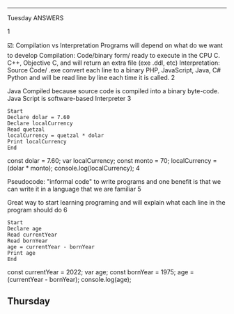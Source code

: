 
<hr>
Tuesday ANSWERS

1

☑️: Compilation vs Interpretation Programs will depend on what do we want to develop Compilation: Code/binary form/ ready to execute in the CPU C. C++, Objective C, and will return an extra file (exe .ddl, etc) Interpretation: Source Code/ .exe convert each line to a binary PHP, JavaScript, Java, C# Python and will be read line by line each time it is called.
2

Java Compiled because source code is compiled into a binary byte-code. Java Script is software-based Interpreter
3

    Start
    Declare dolar = 7.60
    Declare localCurrency
    Read quetzal
    localCurrency = quetzal * dolar
    Print localCurrency
    End

const dolar = 7.60; var localCurrency; const monto = 70; localCurrency = (dolar * monto); console.log(localCurrency);
4

Pseudocode: "informal code" to write programs and one benefit is that we can write it in a language that we are familiar
5

Great way to start learning programing and will explain what each line in the program should do
6

    Start
    Declare age
    Read currentYear
    Read bornYear
    age = currentYear - bornYear
    Print age
    End

const currentYear = 2022; var age; const bornYear = 1975; age = (currentYear - bornYear); console.log(age);


## Thursday
